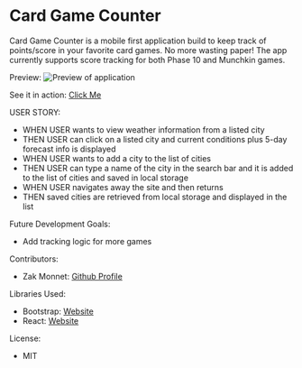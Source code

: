 # Card Game Counter

Card Game Counter is a mobile first application build to keep track of points/score in your favorite card games. No more wasting paper! The app currently supports score tracking for both Phase 10 and Munchkin games.

Preview:
![Preview of application](./assets/preview.png)

See it in action:
[Click Me](https://outoftune266.github.io/06-Weather-Dashboard/)

USER STORY:
- WHEN USER wants to view weather information from a listed city
- THEN USER can click on a listed city and current conditions plus 5-day forecast info is displayed
- WHEN USER wants to add a city to the list of cities
- THEN USER can type a name of the city in the search bar and it is added to the list of cities and saved in local storage
- WHEN USER navigates away the site and then returns
- THEN saved cities are retrieved from local storage and displayed in the list

Future Development Goals:
- Add tracking logic for more games

Contributors:
- Zak Monnet:   [Github Profile](https://github.com/outoftune266)

Libraries Used:
- Bootstrap:   [Website](https://getbootstrap.com/)
- React: [Website](https://react.dev)

License: 
- MIT